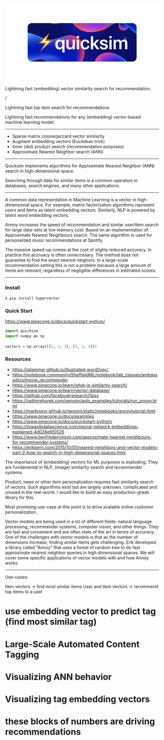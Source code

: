 ![](quicksim.png)


Lightning fast (embedding) vector similarity search for recommendation.

[//]: <> (quicksim / hypervec / fastrec / hypervector / turboquery / speedsearch / hypersift / blaze / topsearch / scalerec / scalesearch / turboscale)


/

Lightning fast top item search for recommendations

Lightning fast recommendations for any (embedding) vector-based machine learning model.

---

* Sparse matrix cosine/jaccard vector similarity
* Augment embedding vectors (Euclidean trick)
* Inner (dot) product search (recommendation purposes)
* Approximate Nearest Neighbor search (ANN)

---

Quicksim implements algorithms for Approximate Nearest Neighbor (ANN) search in high-dimensional space.

Searching through data for similar items is a common operation in databases, search engines, and many other applications.

---

A common data representation in Machine Learning is a vector in high-dimensional space. For example, matrix factorization algorithms represent users and items as latent embedding vectors. Similarly, NLP is powered by latent word embedding vectors.

Annoy increases the speed of recommendation and similar user/item search for large data-sets at low memory cost. Based on an implementation of Approximate Nearest Neighbours search. The same algorithm is used for personalized music recommendations at Spotify.

The massive speed-up comes at the cost of slighly reduced accuracy. In practice this accruacy is often unneccesary.
The method does not guarantee to find the exact nearest neighors. In a large-scale recommendation setting this is not a problem
because a large amount of items are relevant, regardless of negligible differences
in estimated scores.

---

### Install

```bash
$ pip install hypervector
```

### Quick Start
https://www.pinecone.io/docs/quickstart-python/

```python
import quicksim
import numpy as np

vectors = np.array([[1, 2, 3], [1, 2, 4]])
```

### Resources
* https://jalammar.github.io/illustrated-word2vec/
* https://notebook.community/SheffieldML/notebook/lab_classes/ambassadors/movie_recommender
* https://www.pinecone.io/learn/what-is-similarity-search/
* https://www.pinecone.io/learn/vector-database/
* https://github.com/facebookresearch/faiss
* https://radimrehurek.com/gensim/auto_examples/tutorials/run_annoy.html
* https://markroxor.github.io/gensim/static/notebooks/annoytutorial.html
* https://www.pinecone.io/docs/examples
* https://www.pinecone.io/docs/quickstart-python/
* https://towardsdatascience.com/neural-network-embeddings-explained-4d028e6f0526
* https://www.benfrederickson.com/approximate-nearest-neighbours-for-recommender-systems/
* https://erikbern.com/2015/10/01/nearest-neighbors-and-vector-models-part-2-how-to-search-in-high-dimensional-spaces.html


The importance of (embedding) vectors for ML purposes is exploding. They are fundamental in NLP, (image) similarity search and recommender systems.

Product, news or other item personalization requires fast similarity search of vectors. Such algorithms exist but are largely unknown, complicated and unused in the real-world. I would like to build an easy production-grade library for this.

Most promising use-case at this point is to drive scalable online customer personalization.

Vector models are being used in a lot of different fields: natural language processing, recommender systems, computer vision, and other things. They are fast and convenient and are often state of the art in terms of accuracy. One of the challenges with vector models is that as the number of dimensions increase, finding similar items gets challenging. Erik developed a library called "Annoy" that uses a forest of random tree to do fast approximate nearest neighbor queries in high dimensional spaces. We will cover some specific applications of vector models with and how Annoy works.

-----

Use-cases:

Item vectors -> find most similar items
User and item vectors -> recommend top items to a user

# use embedding vector to predict tag (find most similar tag)
# Large-Scale Automated Content Tagging
# Visualizing ANN behavior

# Visualizing tag embedding vectors
# these blocks of numbers are driving recommendations
